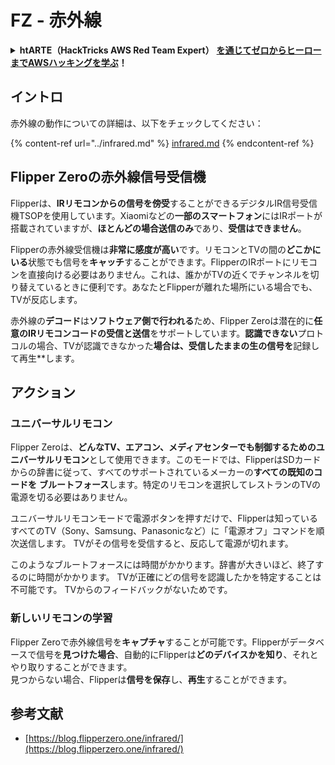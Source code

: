 # FZ - 赤外線

<details>

<summary><strong>htARTE（HackTricks AWS Red Team Expert）</strong> <a href="https://training.hacktricks.xyz/courses/arte"><strong>を通じてゼロからヒーローまでAWSハッキングを学ぶ</strong></a><strong>！</strong></summary>

* **サイバーセキュリティ企業**で働いていますか？ **HackTricksで企業を宣伝**してみたいですか？または、**PEASSの最新バージョンにアクセスしたり、HackTricksをPDFでダウンロード**したいですか？[**SUBSCRIPTION PLANS**](https://github.com/sponsors/carlospolop)をチェックしてください！
* [**The PEASS Family**](https://opensea.io/collection/the-peass-family)を発見し、独占的な[**NFTs**](https://opensea.io/collection/the-peass-family)のコレクションをご覧ください
* [**公式PEASS＆HackTricksスワッグ**](https://peass.creator-spring.com)を手に入れましょう
* **[💬](https://emojipedia.org/speech-balloon/) [Discordグループ](https://discord.gg/hRep4RUj7f)**に参加するか、[Telegramグループ](https://t.me/peass)に参加するか、**Twitter**で私をフォローする🐦[**@carlospolopm**](https://twitter.com/hacktricks_live)**。**
* **ハッキングテクニックを共有するために、**[**hacktricksリポジトリ**](https://github.com/carlospolop/hacktricks) **と** [**hacktricks-cloudリポジトリ**](https://github.com/carlospolop/hacktricks-cloud) **にPRを提出してください。**

</details>

## イントロ <a href="#ir-signal-receiver-in-flipper-zero" id="ir-signal-receiver-in-flipper-zero"></a>

赤外線の動作についての詳細は、以下をチェックしてください：

{% content-ref url="../infrared.md" %}
[infrared.md](../infrared.md)
{% endcontent-ref %}

## Flipper Zeroの赤外線信号受信機 <a href="#ir-signal-receiver-in-flipper-zero" id="ir-signal-receiver-in-flipper-zero"></a>

Flipperは、**IRリモコンからの信号を傍受**することができるデジタルIR信号受信機TSOPを使用しています。Xiaomiなどの**一部のスマートフォン**にはIRポートが搭載されていますが、**ほとんどの場合送信のみ**であり、**受信はできません**。

Flipperの赤外線受信機は**非常に感度が高い**です。リモコンとTVの間の**どこかにいる**状態でも信号を**キャッチ**することができます。FlipperのIRポートにリモコンを直接向ける必要はありません。これは、誰かがTVの近くでチャンネルを切り替えているときに便利です。あなたとFlipperが離れた場所にいる場合でも、TVが反応します。

赤外線の**デコード**は**ソフトウェア側で行われる**ため、Flipper Zeroは潜在的に**任意のIRリモコンコードの受信と送信**をサポートしています。**認識できない**プロトコルの場合、TVが認識できなかった**場合は、受信したままの生の信号を**記録して再生**します。

## アクション

### ユニバーサルリモコン

Flipper Zeroは、**どんなTV、エアコン、メディアセンターでも制御するためのユニバーサルリモコン**として使用できます。このモードでは、FlipperはSDカードからの辞書に従って、すべてのサポートされているメーカーの**すべての既知のコードを** **ブルートフォース**します。特定のリモコンを選択してレストランのTVの電源を切る必要はありません。

ユニバーサルリモコンモードで電源ボタンを押すだけで、Flipperは知っているすべてのTV（Sony、Samsung、Panasonicなど）に「電源オフ」コマンドを順次送信します。 TVがその信号を受信すると、反応して電源が切れます。

このようなブルートフォースには時間がかかります。辞書が大きいほど、終了するのに時間がかかります。 TVが正確にどの信号を認識したかを特定することは不可能です。 TVからのフィードバックがないためです。

### 新しいリモコンの学習

Flipper Zeroで赤外線信号を**キャプチャ**することが可能です。Flipperがデータベースで信号を**見つけた場合**、自動的にFlipperは**どのデバイスかを知り**、それとやり取りすることができます。\
見つからない場合、Flipperは**信号を保存**し、**再生**することができます。

## 参考文献

* [https://blog.flipperzero.one/infrared/](https://blog.flipperzero.one/infrared/)
